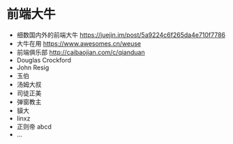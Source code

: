 # 前端大牛

- 细数国内外的前端大牛 <https://juejin.im/post/5a9224c6f265da4e710f7786>
- 大牛在用 https://www.awesomes.cn/weuse
- 前端俱乐部 <http://caibaojian.com/c/qianduan>
- Douglas Crockford
- John Resig
- 玉伯
- 汤姆大叔
- 司徒正美
- 弹窗教主
- 貘大
- linxz
- 正则帝 abcd
- ...

